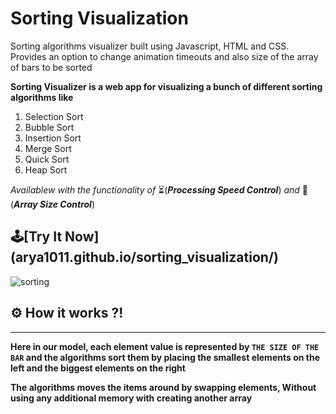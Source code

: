 # Sorting Visualization #
Sorting algorithms visualizer built using Javascript, HTML and CSS. Provides an option to change animation timeouts and also size of the array of bars to be sorted

**Sorting Visualizer is a web app for visualizing a bunch of different sorting algorithms like**
1. Selection Sort
2. Bubble Sort
3. Insertion Sort
4. Merge Sort
5. Quick Sort
6. Heap Sort

_Availablew with the functionality of_ ⏳(**_Processing Speed Control_**)  _and_   📏(**_Array Size Control_**)

## 🕹[Try It Now] (arya1011.github.io/sorting_visualization/)


![sorting](https://user-images.githubusercontent.com/54039704/173012698-e7b3fe22-17db-4021-b1ba-be7ecdd5c620.gif)



## ⚙ How it works ?!
-------------------
**Here in our model, each element value is represented by ```THE SIZE OF THE BAR``` and the algorithms sort them by placing the smallest elements on the left and the biggest elements on the right**

**The algorithms moves the items around by swapping elements, Without using any additional memory with creating another array**




